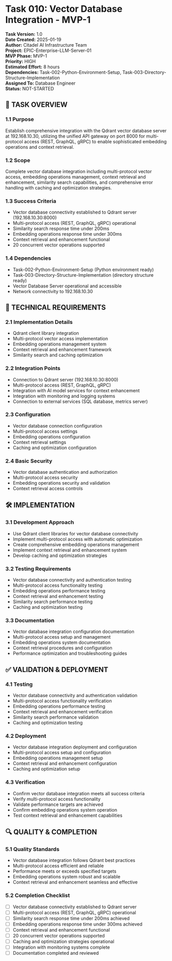 # Task 010: Vector Database Integration - MVP-1

**Task Version:** 1.0  
**Date Created:** 2025-01-19  
**Author:** Citadel AI Infrastructure Team  
**Project:** EPIC-Enterprise-LLM-Server-01  
**MVP Phase:** MVP-1  
**Priority:** HIGH  
**Estimated Effort:** 8 hours  
**Dependencies:** Task-002-Python-Environment-Setup, Task-003-Directory-Structure-Implementation  
**Assigned To:** Database Engineer  
**Status:** NOT-STARTED  

## 📝 **TASK OVERVIEW**

### **1.1 Purpose**
Establish comprehensive integration with the Qdrant vector database server at 192.168.10.30, utilizing the unified API gateway on port 8000 for multi-protocol access (REST, GraphQL, gRPC) to enable sophisticated embedding operations and context retrieval.

### **1.2 Scope**
Complete vector database integration including multi-protocol vector access, embedding operations management, context retrieval and enhancement, similarity search capabilities, and comprehensive error handling with caching and optimization strategies.

### **1.3 Success Criteria**
- Vector database connectivity established to Qdrant server (192.168.10.30:8000)
- Multi-protocol access (REST, GraphQL, gRPC) operational
- Similarity search response time under 200ms
- Embedding operations response time under 300ms
- Context retrieval and enhancement functional
- 20 concurrent vector operations supported

### **1.4 Dependencies**
- Task-002-Python-Environment-Setup (Python environment ready)
- Task-003-Directory-Structure-Implementation (directory structure ready)
- Vector Database Server operational and accessible
- Network connectivity to 192.168.10.30

## 🔧 **TECHNICAL REQUIREMENTS**

### **2.1 Implementation Details**
- Qdrant client library integration
- Multi-protocol vector access implementation
- Embedding operations management system
- Context retrieval and enhancement framework
- Similarity search and caching optimization

### **2.2 Integration Points**
- Connection to Qdrant server (192.168.10.30:8000)
- Multi-protocol access (REST, GraphQL, gRPC)
- Integration with AI model services for context enhancement
- Integration with monitoring and logging systems
- Connection to external services (SQL database, metrics server)

### **2.3 Configuration**
- Vector database connection configuration
- Multi-protocol access settings
- Embedding operations configuration
- Context retrieval settings
- Caching and optimization configuration

### **2.4 Basic Security**
- Vector database authentication and authorization
- Multi-protocol access security
- Embedding operations security and validation
- Context retrieval access controls

## 🛠️ **IMPLEMENTATION**

### **3.1 Development Approach**
- Use Qdrant client libraries for vector database connectivity
- Implement multi-protocol access with automatic optimization
- Create comprehensive embedding operations management
- Implement context retrieval and enhancement system
- Develop caching and optimization strategies

### **3.2 Testing Requirements**
- Vector database connectivity and authentication testing
- Multi-protocol access functionality testing
- Embedding operations performance testing
- Context retrieval and enhancement testing
- Similarity search performance testing
- Caching and optimization testing

### **3.3 Documentation**
- Vector database integration configuration documentation
- Multi-protocol access setup and management
- Embedding operations system documentation
- Context retrieval procedures and configuration
- Performance optimization and troubleshooting guides

## ✅ **VALIDATION & DEPLOYMENT**

### **4.1 Testing**
- Vector database connectivity and authentication validation
- Multi-protocol access functionality verification
- Embedding operations performance testing
- Context retrieval and enhancement verification
- Similarity search performance validation
- Caching and optimization testing

### **4.2 Deployment**
- Vector database integration deployment and configuration
- Multi-protocol access setup and configuration
- Embedding operations management setup
- Context retrieval and enhancement configuration
- Caching and optimization setup

### **4.3 Verification**
- Confirm vector database integration meets all success criteria
- Verify multi-protocol access functionality
- Validate performance targets are achieved
- Confirm embedding operations system operation
- Test context retrieval and enhancement capabilities

## 🔍 **QUALITY & COMPLETION**

### **5.1 Quality Standards**
- Vector database integration follows Qdrant best practices
- Multi-protocol access efficient and reliable
- Performance meets or exceeds specified targets
- Embedding operations system robust and scalable
- Context retrieval and enhancement seamless and effective

### **5.2 Completion Checklist**
- [ ] Vector database connectivity established to Qdrant server
- [ ] Multi-protocol access (REST, GraphQL, gRPC) operational
- [ ] Similarity search response time under 200ms achieved
- [ ] Embedding operations response time under 300ms achieved
- [ ] Context retrieval and enhancement functional
- [ ] 20 concurrent vector operations supported
- [ ] Caching and optimization strategies operational
- [ ] Integration with monitoring systems complete
- [ ] Documentation completed and reviewed 